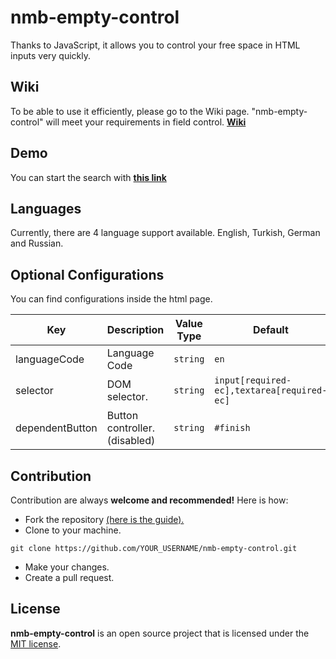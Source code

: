 # nmb-empty-control
Thanks to JavaScript, it allows you to control your free space in HTML inputs very quickly.

## Wiki
To be able to use it efficiently, please go to the Wiki page. "nmb-empty-control" will meet your requirements in field control. **[Wiki](https://github.com/NazimMertBilgi/nmb-empty-control/wiki)**

## Demo
You can start the search with  **[this link](https://nazimmertbilgi.github.io/nmb-empty-control/)**

## Languages
Currently, there are 4 language support available. English, Turkish, German and Russian.

## Optional Configurations
You can find configurations inside the html page.

|Key|Description|Value Type|Default|
|--|--|--|--|
|languageCode|Language Code|`string`|`en`|
|selector|DOM selector.|`string`|`input[required-ec],textarea[required-ec]`|
|dependentButton|Button controller. (disabled)|`string`|`#finish`


## Contribution
Contribution are always **welcome and recommended!** Here is how:
- Fork the repository [(here is the guide).](https://help.github.com/articles/fork-a-repo/)
- Clone to your machine.
```
git clone https://github.com/YOUR_USERNAME/nmb-empty-control.git
```
- Make your changes.
- Create a pull request.

## License
**nmb-empty-control** is an open source project that is licensed under the [MIT license](http://opensource.org/licenses/MIT).

